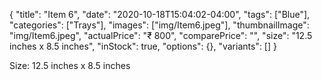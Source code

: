 {
    "title": "Item  6",
    "date": "2020-10-18T15:04:02-04:00",
    "tags": ["Blue"],
    "categories": ["Trays"],
    "images": ["img/Item6.jpeg"],
    "thumbnailImage": "img/Item6.jpeg",
    "actualPrice": "₹ 800",
    "comparePrice": "",
    "size": "12.5 inches x 8.5 inches",
    "inStock": true,
    "options": {},
    "variants": []
}

Size: 12.5 inches x 8.5 inches